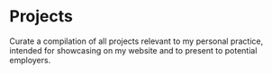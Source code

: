 # Projects
Curate a compilation of all projects relevant to my personal practice, intended for showcasing on my website and to present to potential employers.
